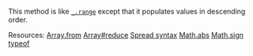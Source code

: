 This method is like <a href="#range"><code>\_.range</code></a> except that it populates values in descending order.

Resources: [Array.from](https://developer.mozilla.org/docs/Web/JavaScript/Reference/Global_Objects/Array/from) [Array#reduce](https://developer.mozilla.org/docs/Web/JavaScript/Reference/Global_Objects/Array/reduce) [Spread syntax](https://developer.mozilla.org/docs/Web/JavaScript/Reference/Operators/Spread_syntax) [Math.abs](https://developer.mozilla.org/en-US/docs/Web/JavaScript/Reference/Global_Objects/Math/abs) [Math.sign](https://developer.mozilla.org/en-US/docs/Web/JavaScript/Reference/Global_Objects/Math/sign) [typeof](https://developer.mozilla.org/docs/Web/JavaScript/Reference/Operators/typeof)
